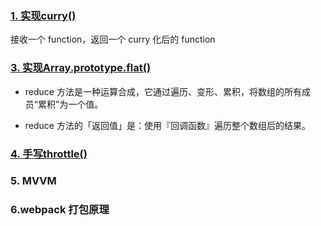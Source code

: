 ### [1. 实现curry()](https://bigfrontend.dev/zh/problem/implement-curry) #####

接收一个 function，返回一个 curry 化后的 function

### [3. 实现Array.prototype.flat()](https://bigfrontend.dev/zh/problem/implement-Array-prototype.flat)

+ reduce 方法是一种运算合成，它通过遍历、变形、累积，将数组的所有成员“累积”为一个值。 

+ reduce 方法的「返回值」是：使用『回调函数』遍历整个数组后的结果。

### [4. 手写throttle()](https://bigfrontend.dev/zh/problem/implement-basic-throttle)



### 5. MVVM



### 6.webpack 打包原理
